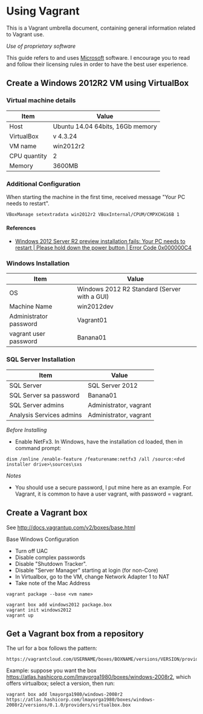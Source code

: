 # Using Vagrant

This is a Vagrant umbrella document, containing general information related to Vagrant use.

*Use of proprietary software*

This guide refers to and uses [Microsoft](www.microsoft.com) software. I encourage you to read and follow their licensing rules in order to have the best user experience.


## Create a Windows 2012R2 VM using VirtualBox

### Virtual machine details

|Item | Value |
|-----|-------|
| Host | Ubuntu 14.04 64bits, 16Gb memory |
| VirtualBox | v 4.3.24 |
| VM name | win2012r2 |
| CPU quantity | 2|
| Memory | 3600MB |

### Additional Configuration

When starting the machine in the first time, received message "Your PC needs to restart".
```
VBoxManage setextradata win2012r2 VBoxInternal/CPUM/CMPXCHG16B 1
```


#### References
- [Windows 2012 Server R2 preview installation fails: Your PC needs to restart | Please hold down the power button | Error Code 0x000000C4](https://www.virtualbox.org/ticket/11899)


### Windows Installation

|Item | Value |
|-----|-------|
| OS | Windows 2012 R2 Standard (Server with a GUI)|
| Machine Name | win2012dev |
| Administrator password | Vagrant01 |
| vagrant user password | Banana01 |

### SQL Server Installation


|Item | Value |
|-----|-------|
| SQL Server | SQL Server 2012 |
| SQL Server sa password | Banana01 |
| SQL Server admins | Administrator, vagrant |
| Analysis Services admins | Administrator, vagrant |

*Before Installing*

- Enable NetFx3. In Windows, have the installation cd loaded, then in command prompt:
```
dism /online /enable-feature /featurename:netfx3 /all /source:<dvd installer drive>\sources\sxs
```


*Notes*

- You should use a secure password, I put mine here as an example. For Vagrant, it is common to have a user vagrant, with password = vagrant.


## Create a Vagrant box

See http://docs.vagrantup.com/v2/boxes/base.html

Base Windows Configuration

- Turn off UAC
- Disable complex passwords
- Disable "Shutdown Tracker".
- Disable "Server Manager" starting at login (for non-Core)
- In Virtualbox, go to the VM, change Network Adapter 1 to NAT
- Take note of the Mac Address


```
vagrant package --base <vm name>
```

```
vagrant box add windows2012 package.box
vagrant init windows2012
vagrant up
```

## Get a Vagrant box from a repository

The url for a box follows the pattern:

```
https://vagrantcloud.com/USERNAME/boxes/BOXNAME/versions/VERSION/providers/PROVIDER.box
```

Example: suppose you want the box https://atlas.hashicorp.com/lmayorga1980/boxes/windows-2008r2, which offers virtualbox; select a version, then run:

```
vagrant box add lmayorga1980/windows-2008r2 https://atlas.hashicorp.com/lmayorga1980/boxes/windows-2008r2/versions/0.1.0/providers/virtualbox.box
```

